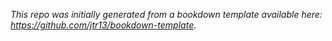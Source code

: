 





*This repo was initially generated from a bookdown template available here: https://github.com/jtr13/bookdown-template.*

